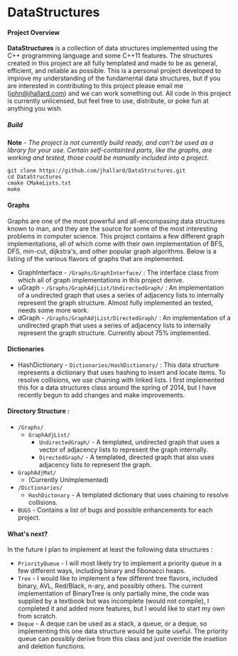 DataStructures
===============

#### Project Overview

**DataStructures** is a collection of data structures implemented using the C++ programming language and some C++11 features.
The structures created in this project are all fully templated and made to be as general, efficient, and reliable as possible. This is a personal project developed to improve my understanding of the fundamental data structures, but if you are interested in contributing to this project please email me (john@jhallard.com) and we can work something out. All code in this project is currently unlicensed, but feel free to use, distribute, or poke fun at anything you wish.

##### Build
**Note** - *The project is not currently build ready, and can't be used as a library for your use. Certain self-containted parts, like the graphs, are working and tested, those could be manually included into a project.*

    git clone https://github.com/jhallard/DataStructures.git
    cd DataStructures
    cmake CMakeLists.txt
    make

#### Graphs
Graphs are one of the most powerful and all-encompasing data structures known to man, and they are the source for some of the most interesting problems in computer science. This project contains a few different graph implementations, all of which come with their own implementation of BFS, DFS, min-cut, dijkstra's, and other popular graph algorithms. Below is a listing of the various flavors of graphs that are implemented.
* GraphInterface - `/Graphs/GraphInterface/` : The interface class from which all of graph implementations in this project derive. 
* uGraph - `/Graphs/GraphAdjList/UndirectedGraph/` : An implementation of a undirected graph that uses a series of adjacency lists to internally represent the graph structure. Almost fully implemented an tested, needs some more work.
* dGraph - `/Graphs/GraphAdjList/DirectedGraph/` :  An implementation of a undirected graph that uses a series of adjacency lists to internally represent the graph structure. Currently about 75% implemented.

#### Dictionaries
* HashDictionary - `Dictionaries/HashDictionary/` : This data structure represents a dictionary that uses hashing to insert and locate items. To resolve collisions, we use chaining with linked lists. I first implemented this for a data structures class around the spring of 2014, but I have recently begun to add changes and make improvements.

#### Directory Structure :
* `/Graphs/` 
    *  `GraphAdjList/`
        * `UndirectedGraph/` - A templated, undirected graph that uses a vector of adjacency lists to represent the graph internally.
        * `DirectedGraph/` - A templated, directed graph that also uses adjacency lists to represent the graph.
* `GraphAdjMat/`
    * (Currently Unimplemented) 
* `/Dictionaries/`
    * `HashDictonary` - A templated dictionary that uses chaining to resolve collisions. 
* `BUGS` -  Contains a list of bugs and possible enhancements for each project.


#### What's next?
In the future I plan to implement at least the following data structures :
* `PriorityQueue` - I will most likely try to implement a priority queue in a few different ways, including binary and fibonacci heaps.
* `Tree` - I would like to implement a few different tree flavors, included binary, AVL, Red/Black, n-ary, and possibly others. The current implementation of BinaryTree is only partially mine, the code was supplied by a textbook but was incomplete (would not compile), I completed it and added more features, but I would like to start my own from scratch.
* `Deque` - A deque can be used as a stack, a queue, or a deque, so implementing this one data structure would be quite useful. The priority queue can possibly derive from this class and just override the insetion and deletion functions.